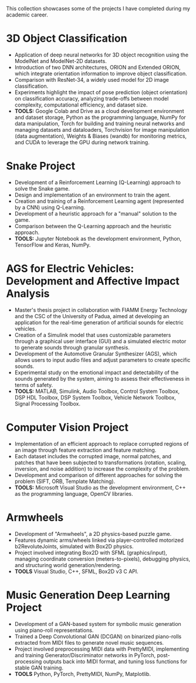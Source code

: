 This collection showcases some of the projects I have completed during my academic career.

# 3D Object Classification
- Application of deep neural networks for 3D object recognition using the ModelNet and ModelNet-2D datasets.
- Introduction of two DNN architectures, ORION and Extended ORION, which integrate orientation information to improve object classification.
- Comparison with ResNet-34, a widely used model for 2D image classification.
- Experiments highlight the impact of pose prediction (object orientation) on classification accuracy, analyzing trade-offs between model complexity, computational efficiency, and dataset size.
- **TOOLS:** Google Colab and Drive as a cloud development environment and dataset storage, Python as the programming language, NumPy for data manipulation, Torch for building and training neural networks and managing datasets and dataloaders, Torchvision for image manipulation (data augmentation), Weights & Biases (wandb) for monitoring metrics, and CUDA to leverage the GPU during network training.

# Snake Project
- Development of a Reinforcement Learning (Q-Learning) approach to solve the Snake game.
- Design and implementation of an environment to train the agent.
- Creation and training of a Reinforcement Learning agent (represented by a CNN) using Q-Learning.
- Development of a heuristic approach for a "manual" solution to the game.
- Comparison between the Q-Learning approach and the heuristic approach.
- **TOOLS:** Jupyter Notebook as the development environment, Python, TensorFlow and Keras, NumPy.

# AGS for Electric Vehicles: Development and Affective Impact Analysis
- Master's thesis project in collaboration with FIAMM Energy Technology and the CSC of the University of Padua, aimed at developing an application for the real-time generation of artificial sounds for electric vehicles.
- Creation of a Simulink model that uses customizable parameters through a graphical user interface (GUI) and a simulated electric motor to generate sounds through granular synthesis.
- Development of the Automotive Granular Synthesizer (AGS), which allows users to input audio files and adjust parameters to create specific sounds.
- Experimental study on the emotional impact and detectability of the sounds generated by the system, aiming to assess their effectiveness in terms of safety.
- **TOOLS:** MATLAB, Simulink, Audio Toolbox, Control System Toolbox, DSP HDL Toolbox, DSP System Toolbox, Vehicle Network Toolbox, Signal Processing Toolbox.

# Computer Vision Project
- Implementation of an efficient approach to replace corrupted regions of an image through feature extraction and feature matching.
- Each dataset includes the corrupted image, normal patches, and patches that have been subjected to transformations (rotation, scaling, inversion, and noise addition) to increase the complexity of the problem.
- Development and comparison of different approaches for solving the problem (SIFT, ORB, Template Matching).
- **TOOLS:** Microsoft Visual Studio as the development environment, C++ as the programming language, OpenCV libraries.

# Armwheels
- Development of "Armwheels", a 2D physics-based puzzle game.
- Features dynamic arms/wheels linked via player-controlled motorized b2RevoluteJoints, simulated with Box2D physics.
- Project involved integrating Box2D with SFML (graphics/input), managing coordinate conversion (meters-to-pixels), debugging physics, and structuring world generation/rendering.
- **TOOLS** Visual Studio, C++, SFML, Box2D v3 C API.

# Music Generation Deep Learning Project
- Development of a GAN-based system for symbolic music generation using piano-roll representations.
- Trained a Deep Convolutional GAN (DCGAN) on binarized piano-rolls extracted from MIDI files to generate novel music sequences.
- Project involved preprocessing MIDI data with PrettyMIDI, implementing and training Generator/Discriminator networks in PyTorch, post-processing outputs back into MIDI format, and tuning loss functions for stable GAN training.
- **TOOLS** Python, PyTorch, PrettyMIDI, NumPy, Matplotlib.


